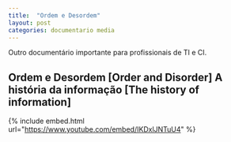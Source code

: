 ```yaml
---
title:  "Ordem e Desordem"
layout: post
categories: documentario media
---
```


Outro documentário importante para profissionais de TI e CI. 


## Ordem e Desordem [Order and Disorder] A história da informação [The history of information] 

{% include embed.html url="https://www.youtube.com/embed/IKDxlJNTuU4" %}

